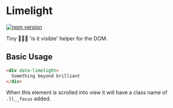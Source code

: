 Limelight
===

[![npm version](https://badge.fury.io/js/limelight.js.svg)](https://badge.fury.io/js/limelight.js)

Tiny 🕵🏽‍♀️ 'is it visible' helper for the DOM.


Basic Usage
---

```html
<div data-limelight>
  Something beyond brilliant
</div>
```

When this element is scrolled into view it will have a class name of `.ll__focus` added.